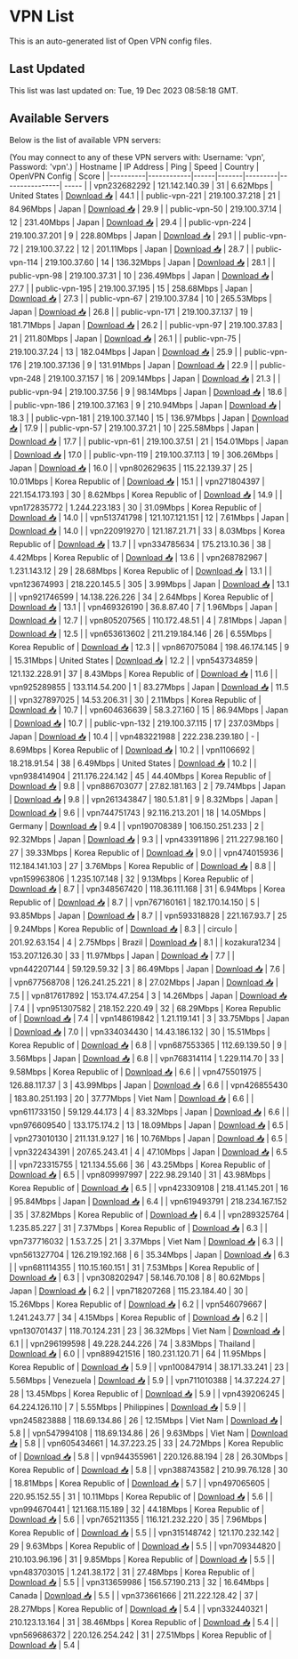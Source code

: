# VPN List

This is an auto-generated list of Open VPN config files.

## Last Updated

This list was last updated on: Tue, 19 Dec 2023 08:58:18 GMT.

## Available Servers

Below is the list of available VPN servers:

(You may connect to any of these VPN servers with: Username: 'vpn', Password: 'vpn'.)
| Hostname | IP Address | Ping | Speed | Country | OpenVPN Config | Score |
|----------|------------|------|-------|---------|----------------| ----- |
| vpn232682292 | 121.142.140.39 | 31 | 6.62Mbps | United States | [Download 📥](./configs/server_0_US.ovpn) | 44.1 |
| public-vpn-221 | 219.100.37.218 | 21 | 84.96Mbps | Japan | [Download 📥](./configs/server_1_JP.ovpn) | 29.9 |
| public-vpn-50 | 219.100.37.14 | 12 | 231.40Mbps | Japan | [Download 📥](./configs/server_2_JP.ovpn) | 29.4 |
| public-vpn-224 | 219.100.37.201 | 9 | 228.80Mbps | Japan | [Download 📥](./configs/server_3_JP.ovpn) | 29.1 |
| public-vpn-72 | 219.100.37.22 | 12 | 201.11Mbps | Japan | [Download 📥](./configs/server_4_JP.ovpn) | 28.7 |
| public-vpn-114 | 219.100.37.60 | 14 | 136.32Mbps | Japan | [Download 📥](./configs/server_5_JP.ovpn) | 28.1 |
| public-vpn-98 | 219.100.37.31 | 10 | 236.49Mbps | Japan | [Download 📥](./configs/server_6_JP.ovpn) | 27.7 |
| public-vpn-195 | 219.100.37.195 | 15 | 258.68Mbps | Japan | [Download 📥](./configs/server_7_JP.ovpn) | 27.3 |
| public-vpn-67 | 219.100.37.84 | 10 | 265.53Mbps | Japan | [Download 📥](./configs/server_8_JP.ovpn) | 26.8 |
| public-vpn-171 | 219.100.37.137 | 19 | 181.71Mbps | Japan | [Download 📥](./configs/server_9_JP.ovpn) | 26.2 |
| public-vpn-97 | 219.100.37.83 | 21 | 211.80Mbps | Japan | [Download 📥](./configs/server_10_JP.ovpn) | 26.1 |
| public-vpn-75 | 219.100.37.24 | 13 | 182.04Mbps | Japan | [Download 📥](./configs/server_11_JP.ovpn) | 25.9 |
| public-vpn-176 | 219.100.37.136 | 9 | 131.91Mbps | Japan | [Download 📥](./configs/server_12_JP.ovpn) | 22.9 |
| public-vpn-248 | 219.100.37.157 | 16 | 209.14Mbps | Japan | [Download 📥](./configs/server_13_JP.ovpn) | 21.3 |
| public-vpn-94 | 219.100.37.56 | 9 | 98.14Mbps | Japan | [Download 📥](./configs/server_14_JP.ovpn) | 18.6 |
| public-vpn-186 | 219.100.37.163 | 9 | 210.94Mbps | Japan | [Download 📥](./configs/server_15_JP.ovpn) | 18.3 |
| public-vpn-181 | 219.100.37.140 | 15 | 136.97Mbps | Japan | [Download 📥](./configs/server_16_JP.ovpn) | 17.9 |
| public-vpn-57 | 219.100.37.21 | 10 | 225.58Mbps | Japan | [Download 📥](./configs/server_17_JP.ovpn) | 17.7 |
| public-vpn-61 | 219.100.37.51 | 21 | 154.01Mbps | Japan | [Download 📥](./configs/server_18_JP.ovpn) | 17.0 |
| public-vpn-119 | 219.100.37.113 | 19 | 306.26Mbps | Japan | [Download 📥](./configs/server_19_JP.ovpn) | 16.0 |
| vpn802629635 | 115.22.139.37 | 25 | 10.01Mbps | Korea Republic of | [Download 📥](./configs/server_20_KR.ovpn) | 15.1 |
| vpn271804397 | 221.154.173.193 | 30 | 8.62Mbps | Korea Republic of | [Download 📥](./configs/server_21_KR.ovpn) | 14.9 |
| vpn172835772 | 1.244.223.183 | 30 | 31.09Mbps | Korea Republic of | [Download 📥](./configs/server_22_KR.ovpn) | 14.0 |
| vpn513741798 | 121.107.121.151 | 12 | 7.61Mbps | Japan | [Download 📥](./configs/server_23_JP.ovpn) | 14.0 |
| vpn220919270 | 121.187.21.71 | 33 | 8.03Mbps | Korea Republic of | [Download 📥](./configs/server_24_KR.ovpn) | 13.7 |
| vpn334785634 | 175.213.10.36 | 38 | 4.42Mbps | Korea Republic of | [Download 📥](./configs/server_25_KR.ovpn) | 13.6 |
| vpn268782967 | 1.231.143.12 | 29 | 28.68Mbps | Korea Republic of | [Download 📥](./configs/server_26_KR.ovpn) | 13.1 |
| vpn123674993 | 218.220.145.5 | 305 | 3.99Mbps | Japan | [Download 📥](./configs/server_27_JP.ovpn) | 13.1 |
| vpn921746599 | 14.138.226.226 | 34 | 2.64Mbps | Korea Republic of | [Download 📥](./configs/server_28_KR.ovpn) | 13.1 |
| vpn469326190 | 36.8.87.40 | 7 | 1.96Mbps | Japan | [Download 📥](./configs/server_29_JP.ovpn) | 12.7 |
| vpn805207565 | 110.172.48.51 | 4 | 7.81Mbps | Japan | [Download 📥](./configs/server_30_JP.ovpn) | 12.5 |
| vpn653613602 | 211.219.184.146 | 26 | 6.55Mbps | Korea Republic of | [Download 📥](./configs/server_31_KR.ovpn) | 12.3 |
| vpn867075084 | 198.46.174.145 | 9 | 15.31Mbps | United States | [Download 📥](./configs/server_32_US.ovpn) | 12.2 |
| vpn543734859 | 121.132.228.91 | 37 | 8.43Mbps | Korea Republic of | [Download 📥](./configs/server_33_KR.ovpn) | 11.6 |
| vpn925289855 | 133.114.54.200 | 1 | 83.27Mbps | Japan | [Download 📥](./configs/server_34_JP.ovpn) | 11.5 |
| vpn327897025 | 14.53.206.31 | 30 | 2.11Mbps | Korea Republic of | [Download 📥](./configs/server_35_KR.ovpn) | 10.7 |
| vpn604636639 | 58.3.27.160 | 15 | 86.94Mbps | Japan | [Download 📥](./configs/server_36_JP.ovpn) | 10.7 |
| public-vpn-132 | 219.100.37.115 | 17 | 237.03Mbps | Japan | [Download 📥](./configs/server_37_JP.ovpn) | 10.4 |
| vpn483221988 | 222.238.239.180 | - | 8.69Mbps | Korea Republic of | [Download 📥](./configs/server_38_KR.ovpn) | 10.2 |
| vpn1106692 | 18.218.91.54 | 38 | 6.49Mbps | United States | [Download 📥](./configs/server_39_US.ovpn) | 10.2 |
| vpn938414904 | 211.176.224.142 | 45 | 44.40Mbps | Korea Republic of | [Download 📥](./configs/server_40_KR.ovpn) | 9.8 |
| vpn886703077 | 27.82.181.163 | 2 | 79.74Mbps | Japan | [Download 📥](./configs/server_41_JP.ovpn) | 9.8 |
| vpn261343847 | 180.5.1.81 | 9 | 8.32Mbps | Japan | [Download 📥](./configs/server_42_JP.ovpn) | 9.6 |
| vpn744751743 | 92.116.213.201 | 18 | 14.05Mbps | Germany | [Download 📥](./configs/server_43_DE.ovpn) | 9.4 |
| vpn190708389 | 106.150.251.233 | 2 | 92.32Mbps | Japan | [Download 📥](./configs/server_44_JP.ovpn) | 9.3 |
| vpn433911896 | 211.227.98.160 | 27 | 39.33Mbps | Korea Republic of | [Download 📥](./configs/server_45_KR.ovpn) | 9.0 |
| vpn474015936 | 112.184.141.103 | 27 | 3.76Mbps | Korea Republic of | [Download 📥](./configs/server_46_KR.ovpn) | 8.8 |
| vpn159963806 | 1.235.107.148 | 32 | 9.13Mbps | Korea Republic of | [Download 📥](./configs/server_47_KR.ovpn) | 8.7 |
| vpn348567420 | 118.36.111.168 | 31 | 6.94Mbps | Korea Republic of | [Download 📥](./configs/server_48_KR.ovpn) | 8.7 |
| vpn767160161 | 182.170.14.150 | 5 | 93.85Mbps | Japan | [Download 📥](./configs/server_49_JP.ovpn) | 8.7 |
| vpn593318828 | 221.167.93.7 | 25 | 9.24Mbps | Korea Republic of | [Download 📥](./configs/server_50_KR.ovpn) | 8.3 |
| circulo | 201.92.63.154 | 4 | 2.75Mbps | Brazil | [Download 📥](./configs/server_51_BR.ovpn) | 8.1 |
| kozakura1234 | 153.207.126.30 | 33 | 11.97Mbps | Japan | [Download 📥](./configs/server_52_JP.ovpn) | 7.7 |
| vpn442207144 | 59.129.59.32 | 3 | 86.49Mbps | Japan | [Download 📥](./configs/server_53_JP.ovpn) | 7.6 |
| vpn677568708 | 126.241.25.221 | 8 | 27.02Mbps | Japan | [Download 📥](./configs/server_54_JP.ovpn) | 7.5 |
| vpn817617892 | 153.174.47.254 | 3 | 14.26Mbps | Japan | [Download 📥](./configs/server_55_JP.ovpn) | 7.4 |
| vpn951307582 | 218.152.220.49 | 32 | 68.29Mbps | Korea Republic of | [Download 📥](./configs/server_56_KR.ovpn) | 7.4 |
| vpn148619842 | 1.21.119.141 | 3 | 33.75Mbps | Japan | [Download 📥](./configs/server_57_JP.ovpn) | 7.0 |
| vpn334034430 | 14.43.186.132 | 30 | 15.51Mbps | Korea Republic of | [Download 📥](./configs/server_58_KR.ovpn) | 6.8 |
| vpn687553365 | 112.69.139.50 | 9 | 3.56Mbps | Japan | [Download 📥](./configs/server_59_JP.ovpn) | 6.8 |
| vpn768314114 | 1.229.114.70 | 33 | 9.58Mbps | Korea Republic of | [Download 📥](./configs/server_60_KR.ovpn) | 6.6 |
| vpn475501975 | 126.88.117.37 | 3 | 43.99Mbps | Japan | [Download 📥](./configs/server_61_JP.ovpn) | 6.6 |
| vpn426855430 | 183.80.251.193 | 20 | 37.77Mbps | Viet Nam | [Download 📥](./configs/server_62_VN.ovpn) | 6.6 |
| vpn611733150 | 59.129.44.173 | 4 | 83.32Mbps | Japan | [Download 📥](./configs/server_63_JP.ovpn) | 6.6 |
| vpn976609540 | 133.175.174.2 | 13 | 18.09Mbps | Japan | [Download 📥](./configs/server_64_JP.ovpn) | 6.5 |
| vpn273010130 | 211.131.9.127 | 16 | 10.76Mbps | Japan | [Download 📥](./configs/server_65_JP.ovpn) | 6.5 |
| vpn322434391 | 207.65.243.41 | 4 | 47.10Mbps | Japan | [Download 📥](./configs/server_66_JP.ovpn) | 6.5 |
| vpn723315755 | 121.134.55.66 | 36 | 43.25Mbps | Korea Republic of | [Download 📥](./configs/server_67_KR.ovpn) | 6.5 |
| vpn809997997 | 222.98.29.140 | 31 | 43.98Mbps | Korea Republic of | [Download 📥](./configs/server_68_KR.ovpn) | 6.5 |
| vpn423309108 | 218.41.145.201 | 16 | 95.84Mbps | Japan | [Download 📥](./configs/server_69_JP.ovpn) | 6.4 |
| vpn619493791 | 218.234.167.152 | 35 | 37.82Mbps | Korea Republic of | [Download 📥](./configs/server_70_KR.ovpn) | 6.4 |
| vpn289325764 | 1.235.85.227 | 31 | 7.37Mbps | Korea Republic of | [Download 📥](./configs/server_71_KR.ovpn) | 6.3 |
| vpn737716032 | 1.53.7.25 | 21 | 3.37Mbps | Viet Nam | [Download 📥](./configs/server_72_VN.ovpn) | 6.3 |
| vpn561327704 | 126.219.192.168 | 6 | 35.34Mbps | Japan | [Download 📥](./configs/server_73_JP.ovpn) | 6.3 |
| vpn681114355 | 110.15.160.151 | 31 | 7.53Mbps | Korea Republic of | [Download 📥](./configs/server_74_KR.ovpn) | 6.3 |
| vpn308202947 | 58.146.70.108 | 8 | 80.62Mbps | Japan | [Download 📥](./configs/server_75_JP.ovpn) | 6.2 |
| vpn718207268 | 115.23.184.40 | 30 | 15.26Mbps | Korea Republic of | [Download 📥](./configs/server_76_KR.ovpn) | 6.2 |
| vpn546079667 | 1.241.243.77 | 34 | 4.15Mbps | Korea Republic of | [Download 📥](./configs/server_77_KR.ovpn) | 6.2 |
| vpn130701437 | 118.70.124.231 | 23 | 36.32Mbps | Viet Nam | [Download 📥](./configs/server_78_VN.ovpn) | 6.1 |
| vpn296199598 | 49.228.244.226 | 74 | 3.83Mbps | Thailand | [Download 📥](./configs/server_79_TH.ovpn) | 6.0 |
| vpn889421516 | 180.231.120.71 | 64 | 11.95Mbps | Korea Republic of | [Download 📥](./configs/server_80_KR.ovpn) | 5.9 |
| vpn100847914 | 38.171.33.241 | 23 | 5.56Mbps | Venezuela | [Download 📥](./configs/server_81_VE.ovpn) | 5.9 |
| vpn711010388 | 14.37.224.27 | 28 | 13.45Mbps | Korea Republic of | [Download 📥](./configs/server_82_KR.ovpn) | 5.9 |
| vpn439206245 | 64.224.126.110 | 7 | 5.55Mbps | Philippines | [Download 📥](./configs/server_83_PH.ovpn) | 5.9 |
| vpn245823888 | 118.69.134.86 | 26 | 12.15Mbps | Viet Nam | [Download 📥](./configs/server_84_VN.ovpn) | 5.8 |
| vpn547994108 | 118.69.134.86 | 26 | 9.63Mbps | Viet Nam | [Download 📥](./configs/server_85_VN.ovpn) | 5.8 |
| vpn605434661 | 14.37.223.25 | 33 | 24.72Mbps | Korea Republic of | [Download 📥](./configs/server_86_KR.ovpn) | 5.8 |
| vpn944355961 | 220.126.88.194 | 28 | 26.30Mbps | Korea Republic of | [Download 📥](./configs/server_87_KR.ovpn) | 5.8 |
| vpn388743582 | 210.99.76.128 | 30 | 18.81Mbps | Korea Republic of | [Download 📥](./configs/server_88_KR.ovpn) | 5.7 |
| vpn497065605 | 220.95.152.55 | 31 | 10.11Mbps | Korea Republic of | [Download 📥](./configs/server_89_KR.ovpn) | 5.6 |
| vpn994670441 | 121.168.115.189 | 32 | 44.18Mbps | Korea Republic of | [Download 📥](./configs/server_90_KR.ovpn) | 5.6 |
| vpn765211355 | 116.121.232.220 | 35 | 7.96Mbps | Korea Republic of | [Download 📥](./configs/server_91_KR.ovpn) | 5.5 |
| vpn315148742 | 121.170.232.142 | 29 | 9.63Mbps | Korea Republic of | [Download 📥](./configs/server_92_KR.ovpn) | 5.5 |
| vpn709344820 | 210.103.96.196 | 31 | 9.85Mbps | Korea Republic of | [Download 📥](./configs/server_93_KR.ovpn) | 5.5 |
| vpn483703015 | 1.241.38.172 | 31 | 27.48Mbps | Korea Republic of | [Download 📥](./configs/server_94_KR.ovpn) | 5.5 |
| vpn313659986 | 156.57.190.213 | 32 | 16.64Mbps | Canada | [Download 📥](./configs/server_95_CA.ovpn) | 5.5 |
| vpn373661666 | 211.222.128.42 | 37 | 28.27Mbps | Korea Republic of | [Download 📥](./configs/server_96_KR.ovpn) | 5.4 |
| vpn332440321 | 210.123.13.164 | 31 | 38.46Mbps | Korea Republic of | [Download 📥](./configs/server_97_KR.ovpn) | 5.4 |
| vpn569686372 | 220.126.254.242 | 31 | 27.51Mbps | Korea Republic of | [Download 📥](./configs/server_98_KR.ovpn) | 5.4 |
